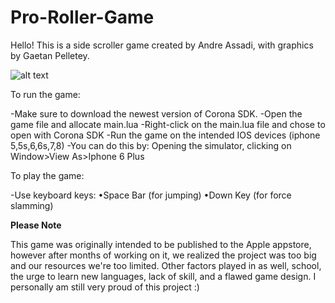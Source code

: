# Pro-Roller-Game

Hello! This is a side scroller game created by Andre Assadi, with graphics by Gaetan Pelletey.


![alt text](https://imagejournal.org/wp-content/uploads/bb-plugin/cache/23466317216_b99485ba14_o-panorama.jpg)



To run the game:

-Make sure to download the newest version of Corona SDK.
-Open the game file and allocate main.lua
-Right-click on the main.lua file and chose to open with Corona SDK
-Run the game on the intended IOS devices (iphone 5,5s,6,6s,7,8)
-You can do this by: Opening the simulator, clicking on Window>View As>Iphone 6 Plus

To play the game:

-Use keyboard keys:
•Space Bar (for jumping)
•Down Key (for force slamming)

**Please Note**

This game was originally intended to be published to the Apple appstore, however after months of working on it, we realized the project was too big and our resources we're too limited. Other factors played in as well, school, the urge to learn new languages, lack of skill, and a flawed game design. I personally am still very proud of this project :)





